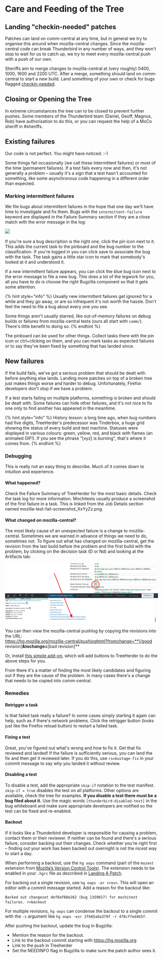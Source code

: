 # Care and Feeding of the Tree

## Landing "checkin-needed" patches

Patches can land on comm-central at any time, but in general we try to organise this around when mozilla-central changes. Since the mozilla-central code can break Thunderbird in any number of ways, and they won't stop to wait for us to catch up, we try to meet every mozilla-central push with a push of our own.

Sheriffs aim to merge changes to mozilla-central at (very roughly) 0400, 1000, 1600 and 2200 UTC. After a merge, something should land on comm-central to start a new build. Land something of your own or check for bugs flagged [checkin-needed](https://bugzilla.mozilla.org/buglist.cgi?keywords=checkin-needed-tb).

## Closing or Opening the Tree

In extreme circumstances the tree can to be closed to prevent further pushes. Some members of the Thunderbird team (Daniel, Geoff, Magnus, Rob) have authorisation to do this, or you can request the help of a MoCo sheriff in #sheriffs.

## Existing failures

Our code is not perfect. You might have noticed. :-)

Some things fail occasionally (we call these intermittent failures) or most of the time (permanent failures). If a test fails every now and then, it's not generally a problem – usually it's a sign that a test hasn't accounted for something, like some asynchronous code happening in a different order than expected.

### Marking intermittent failures

We file bugs about intermittent failures in the hope that one day we'll have time to investigate and fix them. Bugs with the `intermittent-failure` keyword are displayed in the Failure Summary section if they are a close match with the error message in the log:

![](../../.gitbook/assets/failure-summary.png)

If you're sure a bug description is the right one, click the pin icon next to it. This adds the current task to the pinboard and the bug number to the classification. If you're logged in you can click save to associate the bug with the task. The task gains a little star icon to mark that somebody's looked at it and understood it.

If a _new_ intermittent failure appears, you can click the blue bug icon next to the error message to file a new bug. This does a lot of the legwork for you, all you have to do is choose the right Bugzilla component so that it gets some attention.

{% hint style="info" %}
Usually new intermittent failures get ignored for a while and they go away, or are so infrequent it's not worth the hassle. Don't feel the need to file a bug about every one you see.

Some things aren't usually starred, like out-of-memory failures on debug builds or failures from mozilla-central tests (ours all start with `comm/`). There's little benefit to doing so.
{% endhint %}

The pinboard can be used for other things. Collect tasks there with the pin icon or ctrl+clicking on them, and you can mark tasks as expected failures or to say they've been fixed by something that has landed since.

## New failures

If the build fails, we've got a serious problem that should be dealt with before anything else lands. Landing more patches on top of a broken tree just makes things worse and harder to debug. Unfortunately, Firefox developers don't stop if we have a problem.

If a test starts failing on multiple platforms, something is broken and should be dealt with. Some failures can hide other failures, and it's not nice to fix one only to find another has appeared in the meantime.

{% hint style="info" %}
History lesson: a long time ago, when bug numbers had five digits, TreeHerder's predecessor was Tinderbox, a huge grid showing the status of every build and test machine. Statuses were displayed in various colours: green, yellow, red, and black with flames (an animated GIF!). If you see the phrase "\[xyz] is burning", that's where it comes from.
{% endhint %}

### Debugging

This is really not an easy thing to describe. Much of it comes down to intuition and experience.

#### What happened?

Check the Failure Summary of TreeHerder for the most basic details. Check the task log for more information. Mochitests usually produce a screenshot of the first failure in a task. This is linked from the Job Details section named mozilla-test-fail-screenshot\_XxYyZz.png.

#### What changed on mozilla-central?

The most likely cause of an unexpected failure is a change to mozilla-central. Sometimes we are warned in advance of things we need to do, sometimes not. To figure out what has changed on mozilla-central, get the revision from the last build before the problem and the first build with the problem, by clicking on the decision task (D or Nd) and looking at the Artifacts tab:

![](../../.gitbook/assets/bitmap.png)

You can then view the mozilla-central pushlog by copying the revisions into the URL:\
https://hg.mozilla.org/mozilla-central/pushloghtml?fromchange=**\[good revision]**\&tochange=**\[bad revision]**

Or, install [this simple add-on](https://github.com/darktrojan/treeherder/releases), which will add buttons to TreeHerder to do the above steps for you.

From there it's a matter of finding the most likely candidates and figuring out if they are the cause of the problem. In many cases there's a change that needs to be copied into comm-central.

### Remedies

#### Retrigger a task

Is that failed task really a failure? In some cases simply starting it again can help, such as if there's network problems. Click the retrigger button (looks just like the Firefox reload button) to restart a failed task.

#### Fixing a test

Great, you've figured out what's wrong and how to fix it. Get that fix reviewed and landed! If the failure is sufficiently serious, you can land the fix and then get it reviewed later. If you do this, use `rs=bustage-fix` in your commit message to say why you landed it without review.

#### Disabling a test

To disable a test, add the appropriate `skip-if` notation to the test manifest. `skip-if = true` disables the test on all platforms. Other options are available, check the tree for examples. **If you disable a test there must be a bug filed about it.** Use the magic words `[thunderbird-disabled-test]` in the bug whiteboard and make sure appropriate developers are notified so the test can be fixed and re-enabled.

#### Backout

If it looks like a Thunderbird developer is responsible for causing a problem, contact them or their reviewer. If neither can be found and there's a serious failure, consider backing out their changes. Check whether you're right first – finding out your work has been backed out overnight is not the nicest way to start a day.

When performing a backout, use the `hg oops` command (part of the `mozext` extension from [Mozilla’s Version Control Tools](https://mozilla-version-control-tools.readthedocs.io)). The extension needs to be enabled in your `.hgrc` file as described in [Landing A Patch](landing-a-patch.md).

For backing out a single revision, use `hg oops -er <rev>`. This will open an editor with a commit message started. Add a reason for the backout like:

```
Backed out changeset def0af88e262 (bug 1359017) for mochitest failures. r=backout
```

For multiple revisions, `hg oops` can condense the backout to a single commit with the `-s` argument like `hg oops -esr 2f665a0a379f -r 478cffed4b5f`.

After pushing the backout, update the bug in Bugzilla:

* Mention the reason for the backout.
* Link to the backout commit starting with https://hg.mozilla.org
* Link to the push in Treeherder
* Set the NEEDINFO flag in Bugzilla to make sure the patch author sees it.
